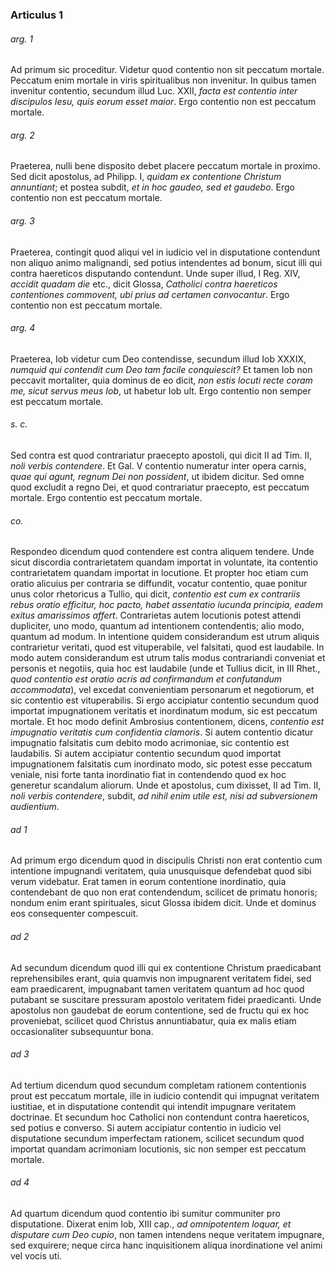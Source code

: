 ### Articulus 1

###### arg. 1
Ad primum sic proceditur. Videtur quod contentio non sit peccatum mortale. Peccatum enim mortale in viris spiritualibus non invenitur. In quibus tamen invenitur contentio, secundum illud Luc. XXII, *facta est contentio inter discipulos Iesu, quis eorum esset maior*. Ergo contentio non est peccatum mortale.

###### arg. 2
Praeterea, nulli bene disposito debet placere peccatum mortale in proximo. Sed dicit apostolus, ad Philipp. I, *quidam ex contentione Christum annuntiant*; et postea subdit, *et in hoc gaudeo, sed et gaudebo*. Ergo contentio non est peccatum mortale.

###### arg. 3
Praeterea, contingit quod aliqui vel in iudicio vel in disputatione contendunt non aliquo animo malignandi, sed potius intendentes ad bonum, sicut illi qui contra haereticos disputando contendunt. Unde super illud, I Reg. XIV, *accidit quadam die* etc., dicit Glossa, *Catholici contra haereticos contentiones commovent, ubi prius ad certamen convocantur*. Ergo contentio non est peccatum mortale.

###### arg. 4
Praeterea, Iob videtur cum Deo contendisse, secundum illud Iob XXXIX, *numquid qui contendit cum Deo tam facile conquiescit?* Et tamen Iob non peccavit mortaliter, quia dominus de eo dicit, *non estis locuti recte coram me, sicut servus meus Iob*, ut habetur Iob ult. Ergo contentio non semper est peccatum mortale.

###### s. c.
Sed contra est quod contrariatur praecepto apostoli, qui dicit II ad Tim. II, *noli verbis contendere*. Et Gal. V contentio numeratur inter opera carnis, *quae qui agunt, regnum Dei non possident*, ut ibidem dicitur. Sed omne quod excludit a regno Dei, et quod contrariatur praecepto, est peccatum mortale. Ergo contentio est peccatum mortale.

###### co.
Respondeo dicendum quod contendere est contra aliquem tendere. Unde sicut discordia contrarietatem quandam importat in voluntate, ita contentio contrarietatem quandam importat in locutione. Et propter hoc etiam cum oratio alicuius per contraria se diffundit, vocatur contentio, quae ponitur unus color rhetoricus a Tullio, qui dicit, *contentio est cum ex contrariis rebus oratio efficitur, hoc pacto, habet assentatio iucunda principia, eadem exitus amarissimos affert*. Contrarietas autem locutionis potest attendi dupliciter, uno modo, quantum ad intentionem contendentis; alio modo, quantum ad modum. In intentione quidem considerandum est utrum aliquis contrarietur veritati, quod est vituperabile, vel falsitati, quod est laudabile. In modo autem considerandum est utrum talis modus contrariandi conveniat et personis et negotiis, quia hoc est laudabile (unde et Tullius dicit, in III Rhet., *quod contentio est oratio acris ad confirmandum et confutandum accommodata*), vel excedat convenientiam personarum et negotiorum, et sic contentio est vituperabilis. Si ergo accipiatur contentio secundum quod importat impugnationem veritatis et inordinatum modum, sic est peccatum mortale. Et hoc modo definit Ambrosius contentionem, dicens, *contentio est impugnatio veritatis cum confidentia clamoris*. Si autem contentio dicatur impugnatio falsitatis cum debito modo acrimoniae, sic contentio est laudabilis. Si autem accipiatur contentio secundum quod importat impugnationem falsitatis cum inordinato modo, sic potest esse peccatum veniale, nisi forte tanta inordinatio fiat in contendendo quod ex hoc generetur scandalum aliorum. Unde et apostolus, cum dixisset, II ad Tim. II, *noli verbis contendere*, subdit, *ad nihil enim utile est, nisi ad subversionem audientium*.

###### ad 1
Ad primum ergo dicendum quod in discipulis Christi non erat contentio cum intentione impugnandi veritatem, quia unusquisque defendebat quod sibi verum videbatur. Erat tamen in eorum contentione inordinatio, quia contendebant de quo non erat contendendum, scilicet de primatu honoris; nondum enim erant spirituales, sicut Glossa ibidem dicit. Unde et dominus eos consequenter compescuit.

###### ad 2
Ad secundum dicendum quod illi qui ex contentione Christum praedicabant reprehensibiles erant, quia quamvis non impugnarent veritatem fidei, sed eam praedicarent, impugnabant tamen veritatem quantum ad hoc quod putabant se suscitare pressuram apostolo veritatem fidei praedicanti. Unde apostolus non gaudebat de eorum contentione, sed de fructu qui ex hoc proveniebat, scilicet quod Christus annuntiabatur, quia ex malis etiam occasionaliter subsequuntur bona.

###### ad 3
Ad tertium dicendum quod secundum completam rationem contentionis prout est peccatum mortale, ille in iudicio contendit qui impugnat veritatem iustitiae, et in disputatione contendit qui intendit impugnare veritatem doctrinae. Et secundum hoc Catholici non contendunt contra haereticos, sed potius e converso. Si autem accipiatur contentio in iudicio vel disputatione secundum imperfectam rationem, scilicet secundum quod importat quandam acrimoniam locutionis, sic non semper est peccatum mortale.

###### ad 4
Ad quartum dicendum quod contentio ibi sumitur communiter pro disputatione. Dixerat enim Iob, XIII cap., *ad omnipotentem loquar, et disputare cum Deo cupio*, non tamen intendens neque veritatem impugnare, sed exquirere; neque circa hanc inquisitionem aliqua inordinatione vel animi vel vocis uti.

